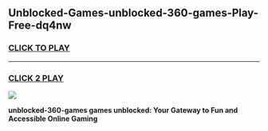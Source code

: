 
## Unblocked-Games-unblocked-360-games-Play-Free-dq4nw
<h3>
<a href="https://premium76.site?title=unblocked-360-games&ref=18A1">CLICK TO PLAY</a></h3>
<hr>

<h3>
<a href="https://premium76.site?title=unblocked-360-games&ref=18A1">CLICK 2 PLAY</a>
  
</h3>

<a href="https://premium76.site?title=unblocked-360-games&ref=18A1"><img src="https://clearcache.store/games.png"></a>


**unblocked-360-games games unblocked: Your Gateway to Fun and Accessible Online Gaming**
